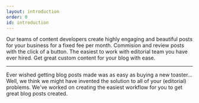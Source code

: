 ```yaml
---
layout: introduction
order: 0
id: introduction
---
```


Our teams of content developers create highly engaging and beautiful posts for your business for a fixed fee per month. Commision and review posts with the click of a button. The easiest to work with editorial team you have ever hired.
Get great custom content for your blog with ease.

---

Ever wished getting blog posts made was as easy as buying a new toaster... Well, we think we might have invented the solution to all of your (editorial) problems. We've worked on creating the easiest workflow for you to get great blog posts created.
